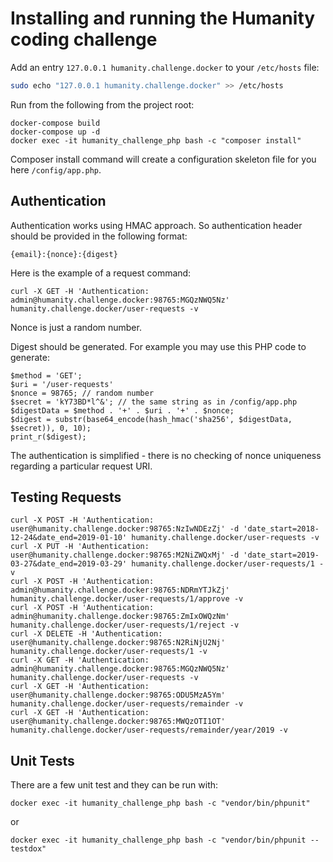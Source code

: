 # Installing and running the Humanity coding challenge

Add an entry `127.0.0.1 humanity.challenge.docker` to your `/etc/hosts` file:
```sh
sudo echo "127.0.0.1 humanity.challenge.docker" >> /etc/hosts
```
Run from the following from the project root:
```
docker-compose build
docker-compose up -d
docker exec -it humanity_challenge_php bash -c "composer install"
```

Composer install command will create a configuration skeleton file for you here `/config/app.php`.

## Authentication

Authentication works using HMAC approach. So authentication header should be provided in the following format:
```
{email}:{nonce}:{digest}
```

Here is the example of a request command:
```
curl -X GET -H 'Authentication: admin@humanity.challenge.docker:98765:MGQzNWQ5Nz' humanity.challenge.docker/user-requests -v
```

Nonce is just a random number.

Digest should be generated. For example you may use this PHP code to generate:
```
$method = 'GET';
$uri = '/user-requests'
$nonce = 98765; // random number
$secret = 'kY73BD*l^&'; // the same string as in /config/app.php
$digestData = $method . '+' . $uri . '+' . $nonce;
$digest = substr(base64_encode(hash_hmac('sha256', $digestData, $secret)), 0, 10);
print_r($digest);
```

The authentication is simplified - there is no checking of nonce uniqueness regarding a particular request URI.

## Testing Requests

```
curl -X POST -H 'Authentication: user@humanity.challenge.docker:98765:NzIwNDEzZj' -d 'date_start=2018-12-24&date_end=2019-01-10' humanity.challenge.docker/user-requests -v
curl -X PUT -H 'Authentication: user@humanity.challenge.docker:98765:M2NiZWQxMj' -d 'date_start=2019-03-27&date_end=2019-03-29' humanity.challenge.docker/user-requests/1 -v
curl -X POST -H 'Authentication: admin@humanity.challenge.docker:98765:NDRmYTJkZj' humanity.challenge.docker/user-requests/1/approve -v
curl -X POST -H 'Authentication: admin@humanity.challenge.docker:98765:ZmIxOWQzNm' humanity.challenge.docker/user-requests/1/reject -v
curl -X DELETE -H 'Authentication: user@humanity.challenge.docker:98765:N2RiNjU2Nj' humanity.challenge.docker/user-requests/1 -v
curl -X GET -H 'Authentication: admin@humanity.challenge.docker:98765:MGQzNWQ5Nz' humanity.challenge.docker/user-requests -v
curl -X GET -H 'Authentication: user@humanity.challenge.docker:98765:ODU5MzA5Ym' humanity.challenge.docker/user-requests/remainder -v
curl -X GET -H 'Authentication: user@humanity.challenge.docker:98765:MWQzOTI1OT' humanity.challenge.docker/user-requests/remainder/year/2019 -v
```

## Unit Tests

There are a few unit test and they can be run with: 
```
docker exec -it humanity_challenge_php bash -c "vendor/bin/phpunit"
```
or
```
docker exec -it humanity_challenge_php bash -c "vendor/bin/phpunit --testdox"
```